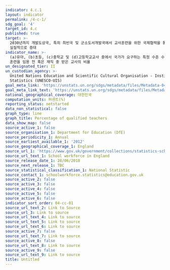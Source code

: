 ```yaml
---
indicator: 4.c.1
layout: indicator
permalink: /4-c-1/
sdg_goal: '4'
target_id: 4.c
published: true
target: >-
  2030년까지 개발도상국, 특히 최빈국 및 군소도서개발국에서 교사훈련을 위한 국제협력을 통해 양성된 교사를 포함하여 자격을 갖춘 교사 공급을
  실질적으로 증대
indicator_name: >-
  (a)유아, (b)초등, (c)중학교 및 (d)고등학교교사 중에서 국가가 요구하는 특정 수준 수업에 필요한 최소한의 체계화된 교원 교육 및
  훈련을 임용 전 혹은 재직 중 받은 교사의 비율
un_designated_tier: II
un_custodian_agency: >-
  United Nations Education and Scientific Cultural Organisation - Institute of
  Statistics (UNESCO-UIS)
goal_meta_link: 'https://unstats.un.org/sdgs/metadata/files/Metadata-04-0C-01.pdf'
goal_meta_link_text: 'https://unstats.un.org/sdgs/metadata/files/Metadata-04-0C-01.pdf'
national_geographical_coverage: 대한민국
computation_units: 퍼센트(%)
reporting_status: notstarted
data_non_statistical: false
graph_type: line
graph_title: Percentage of qualified teachers
data_show_map: false
source_active_1: false
source_organisation_1: Department for Education (DfE)
source_periodicity_1: Annual
source_earliest_available_1: '2012'
source_geographical_coverage_1: England
source_url_1: 'https://www.gov.uk/government/collections/statistics-school-workforce'
source_url_text_1: School workforce in England
source_release_date_1: 28/06/2018
source_next_release_1: TBC
source_statistical_classification_1: National Statistic
source_contact_1: schoolworkforce.statistics@education.gov.uk
source_active_2: false
source_active_3: false
source_active_4: false
source_active_5: false
source_active_6: false
indicator_sort_order: 04-cc-01
source_url_text_2: Link to Source
source_url_3: Link to source
source_url_text_4: Link to source
source_url_text_5: Link to source
source_url_text_6: Link to source
source_active_7: false
source_url_text_7: Link to source
source_active_8: false
source_url_text_8: Link to source
source_active_9: false
source_url_text_9: Link to source
title: Untitled
---
```

